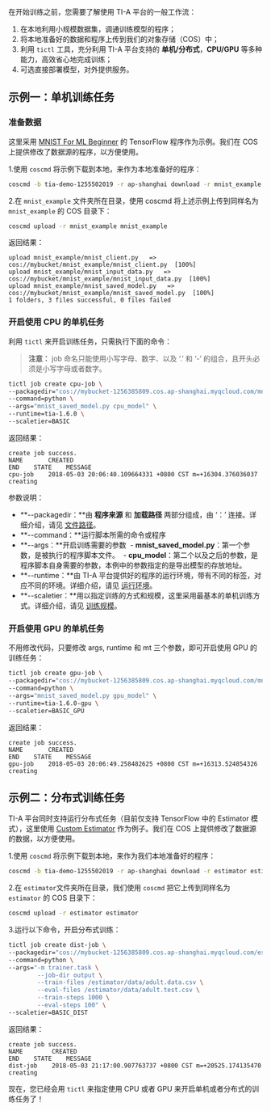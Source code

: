 在开始训练之前，您需要了解使用 TI-A 平台的一般工作流：

1. 在本地利用小规模数据集，调通训练模型的程序；
2. 将本地准备好的数据和程序上传到我们的对象存储（COS）中；
3. 利用 `tictl` 工具，充分利用 TI-A 平台支持的 **单机/分布式**，**CPU/GPU** 等多种能力，高效省心地完成训练；
4. 可选直接部署模型，对外提供服务。

## 示例一：单机训练任务
### 准备数据

这里采用 [MNIST For ML Beginner](https://github.com/tensorflow/serving/blob/master/tensorflow_serving/example/mnist_saved_model.py) 的 TensorFlow 程序作为示例。我们在 COS 上提供修改了数据源的程序，以方便使用。

1.使用 `coscmd` 将示例下载到本地，来作为本地准备好的程序：

```bash
coscmd -b tia-demo-1255502019 -r ap-shanghai download -r mnist_example mnist_example
```

2.在 `mnist_example` 文件夹所在目录，使用 coscmd 将上述示例上传到同样名为 `mnist_example` 的 COS 目录下：

```bash
coscmd upload -r mnist_example mnist_example
```

返回结果：
```
upload mnist_example/mnist_client.py   =>   cos://mybucket/mnist_example/mnist_client.py  [100%]
upload mnist_example/mnist_input_data.py   =>   cos://mybucket/mnist_example/mnist_input_data.py  [100%]
upload mnist_example/mnist_saved_model.py   =>   cos://mybucket/mnist_example/mnist_saved_model.py  [100%]
1 folders, 3 files successful, 0 files failed
```

### 开启使用 CPU 的单机任务

利用 `tictl` 来开启训练任务，只需执行下面的命令：

> **注意：**
> job 命名只能使用小写字母、数字、以及 ‘.’ 和 ‘-’ 的组合，且开头必须是小写字母或者数字。

```bash
tictl job create cpu-job \
--packagedir="cos://mybucket-1256385809.cos.ap-shanghai.myqcloud.com/mnist_example:/data/mnist_example" \
--command=python \
--args="mnist_saved_model.py cpu_model" \
--runtime=tia-1.6.0 \
--scaletier=BASIC
```

返回结果：
```
create job success.
NAME       CREATED                                                       END    STATE    MESSAGE
cpu-job    2018-05-03 20:06:40.109664331 +0800 CST m=+16304.376036037                    creating
```

参数说明：

- **--packagedir：**由 **程序来源** 和 **加载路径** 两部分组成，由 ‘：’ 连接。详细介绍，请见 [文件路径](https://cloud.tencent.com/document/product/851/17318)。
- **--command：**运行脚本所需的命令或程序
- **--args：**开启训练需要的参数
  - **mnist_saved_model.py**：第一个参数，是被执行的程序脚本文件。
  - **cpu_model**：第二个以及之后的参数，是程序脚本自身需要的参数，本例中的参数指定的是导出模型的存放地址。
- **--runtime：**由 TI-A 平台提供好的程序的运行环境，带有不同的标签，对应不同的环境。详细介绍，请见 [运行环境](https://cloud.tencent.com/document/product/851/17320)。
- **--scaletier：**用以指定训练的方式和规模，这里采用最基本的单机训练方式。详细介绍，请见 [训练规模](https://cloud.tencent.com/document/product/851/17319)。

### 开启使用 GPU 的单机任务

不用修改代码，只要修改 args, runtime 和 mt 三个参数，即可开启使用 GPU 的训练任务：

```bash
tictl job create gpu-job \
--packagedir="cos://mybucket-1256385809.cos.ap-shanghai.myqcloud.com/mnist_example:/data/mnist_example" \
--command=python \
--args="mnist_saved_model.py gpu_model" \
--runtime=tia-1.6.0-gpu \
--scaletier=BASIC_GPU
```

返回结果：
```
create job success.
NAME       CREATED                                                       END    STATE    MESSAGE
gpu-job    2018-05-03 20:06:49.258482625 +0800 CST m=+16313.524854326                    creating
```

## 示例二：分布式训练任务
TI-A 平台同时支持运行分布式任务（目前仅支持 TensorFlow 中的 Estimator 模式），这里使用 [Custom Estimator](https://github.com/GoogleCloudPlatform/cloudml-samples/tree/master/census/estimator/trainer) 作为例子。我们在 COS 上提供修改了数据源的数据，以方便使用。

1.使用 `coscmd` 将示例下载到本地，来作为我们本地准备好的程序：

```bash
coscmd -b tia-demo-1255502019 -r ap-shanghai download -r estimator estimator
```

2.在 `estimator`文件夹所在目录，我们使用 `coscmd` 把它上传到同样名为 `estimator` 的 COS 目录下：

```bash
coscmd upload -r estimator estimator
```

3.运行以下命令，开启分布式训练：

```bash
tictl job create dist-job \
--packagedir="cos://mybucket-1256385809.cos.ap-shanghai.myqcloud.com/estimator:/estimator" \
--command=python \
--args="-m trainer.task \
        --job-dir output \
        --train-files /estimator/data/adult.data.csv \
        --eval-files /estimator/data/adult.test.csv \
        --train-steps 1000 \
        --eval-steps 100" \
--scaletier=BASIC_DIST
```

返回结果：
```
create job success.
NAME        CREATED                                                       END    STATE    MESSAGE
dist-job    2018-05-03 21:17:00.907763737 +0800 CST m=+20525.174135470                    creating
```

现在，您已经会用 `tictl` 来指定使用 CPU 或者 GPU 来开启单机或者分布式的训练任务了！

